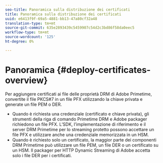 ```yaml
---
seo-title: Panoramica sulla distribuzione dei certificati
title: Panoramica sulla distribuzione dei certificati
uuid: e6413f9f-69a5-4881-bb13-47a80cf32a48
translation-type: tm+mt
source-git-commit: 635e2893439c5459907c54d2c3bd86f58da0eec5
workflow-type: tm+mt
source-wordcount: '125'
ht-degree: 0%

---
```



# Panoramica {#deploy-certificates-overview}

Per aggiungere certificati ai  file delle proprietà DRM di Adobe Primetime, convertite il file PKCS#7 in un file PFX utilizzando la chiave privata e generate un file PEM o DER.

* Quando è richiesta una credenziale (certificato e chiave privata), gli strumenti della riga di comando Primetime DRM e  Adobe packager richiedono un file PFX. L’SDK, l’implementazione di riferimento e il server DRM Primetime per lo streaming protetto possono accettare un file PFX e utilizzare anche una credenziale memorizzata in un HSM.
* Quando è richiesto solo un certificato, la maggior parte dei componenti DRM Primetime può utilizzare un file PEM, un file DER o un certificato su un HSM. Il packager per HTTP Dynamic Streaming di Adobe  accetta solo i file DER per i certificati.